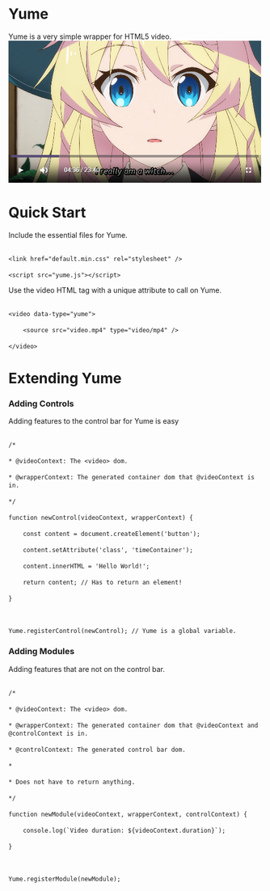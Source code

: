 
# Yume

Yume is a very simple wrapper for HTML5 video.
![Yume default style.](https://raw.githubusercontent.com/jtpox/Yume/main/examples/screenshot.png)
  

  

# Quick Start

  

Include the essential files for Yume.

```

<link href="default.min.css" rel="stylesheet" />

<script src="yume.js"></script>

```

  

Use the video HTML tag with a unique attribute to call on Yume.

```

<video data-type="yume">

	<source src="video.mp4" type="video/mp4" />

</video>

```

  

# Extending Yume

  

### Adding Controls

  

Adding features to the control bar for Yume is easy

  

```

/*

* @videoContext: The <video> dom.

* @wrapperContext: The generated container dom that @videoContext is in.

*/

function newControl(videoContext, wrapperContext) {

	const content = document.createElement('button');

	content.setAttribute('class', 'timeContainer');

	content.innerHTML = 'Hello World!';

	return content; // Has to return an element!

}

  

Yume.registerControl(newControl); // Yume is a global variable.

```

  

  

### Adding Modules

  

Adding features that are not on the control bar.

```

/*

* @videoContext: The <video> dom.

* @wrapperContext: The generated container dom that @videoContext and @controlContext is in.

* @controlContext: The generated control bar dom.

*

* Does not have to return anything.

*/

function newModule(videoContext, wrapperContext, controlContext) {

	console.log(`Video duration: ${videoContext.duration}`);

}

  

Yume.registerModule(newModule);

```